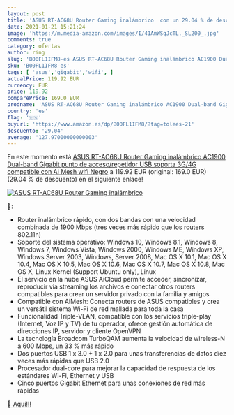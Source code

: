 ```yaml
---
layout: post
title: 'ASUS RT-AC68U Router Gaming inalámbrico  con un 29.04 % de descuento'
date: 2021-01-21 15:21:24
image: 'https://m.media-amazon.com/images/I/41AmWSqJcTL._SL200_.jpg'
comments: true
category: ofertas
author: ring
slug: 'B00FL1IFM8-es ASUS RT-AC68U Router Gaming inalámbrico AC1900 Dual-band...'
sku: 'B00FL1IFM8-es'
tags: [ 'asus','gigabit','wifi', ]
actualPrice: 119.92 EUR
currency: EUR
price: 119.92
comparePrice: 169.0 EUR
prodname: 'ASUS RT-AC68U Router Gaming inalámbrico AC1900 Dual-band Gigabit  punto de acceso/repetidor  USB  soporta 3G/4G  compatible con Ai Mesh wifi   Negro'
country: 'es'
flag: '🇪🇸'
buyurl: 'https://www.amazon.es/dp/B00FL1IFM8/?tag=tolees-21'
descuento: '29.04'
average: '127.97000000000003'
---
```


En este momento está [ASUS RT-AC68U Router Gaming inalámbrico AC1900 Dual-band Gigabit  punto de acceso/repetidor  USB  soporta 3G/4G  compatible con Ai Mesh wifi   Negro](https://www.amazon.es/dp/B00FL1IFM8/?tag=tolees-21) a 119.92 EUR (original: 169.0 EUR) (29.04 %  de descuento) en el siguiente enlace!

[![ASUS RT-AC68U Router Gaming inalámbrico ](https://m.media-amazon.com/images/I/41AmWSqJcTL._SL200_.jpg)](https://www.amazon.es/dp/B00FL1IFM8/?tag=tolees-21)

🔎:

- Router inalámbrico rápido, con dos bandas con una velocidad combinada de 1900 Mbps (tres veces más rápido que los routers 802.11n)
- Soporte del sistema operativo: Windows 10, Windows 8.1, Windows 8, Windows 7, Windows Vista, Windows 2000, Windows ME, Windows XP, Windows Server 2003, Windows, Server 2008, Mac OS X 10.1, Mac OS X 10.4, Mac OS X 10.5, Mac OS X 10.6, Mac OS X 10.7, Mac OS X 10.8, Mac OS X, Linux Kernel (Support Ubuntu only), Linux
- El servicio en la nube ASUS AiCloud permite acceder, sincronizar, reproducir vía streaming los archivos e conectar otros routers compatibles para crear un servidor privado con la familia y amigos
- Compatible con AiMesh: Conecta routers de ASUS compatibles y crea un versátil sistema Wi-Fi de red mallada para toda la casa
- Funcionalidad Triple-VLAN, compatible con los servicios triple-play (Internet, Voz IP y TV) de tu operador, ofrece gestión automática de direcciones IP, servidor y cliente OpenVPN
- La tecnología Broadcom TurboQAM aumenta la velocidad de wireless-N a 600 Mbps, un 33 % más rápido
- Dos puertos USB 1 x 3.0 + 1 x 2.0 para unas transferencias de datos diez veces más rápidas que USB 2.0
- Procesador dual-core para mejorar la capacidad de respuesta de los estándares Wi-Fi, Ethernet y USB
- Cinco puertos Gigabit Ethernet para unas conexiones de red más rápidas

[🛒 Aquí!!!](https://www.amazon.es/dp/B00FL1IFM8/?tag=tolees-21)
